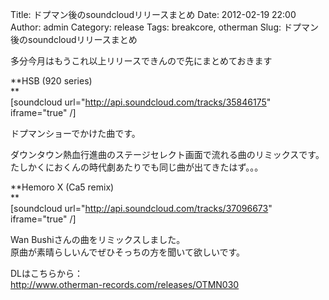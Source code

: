 Title: ドプマン後のsoundcloudリリースまとめ
Date: 2012-02-19 22:00
Author: admin
Category: release
Tags: breakcore, otherman
Slug: ドプマン後のsoundcloudリリースまとめ

多分今月はもうこれ以上リリースできんので先にまとめておきます

**HSB (920 series)  
**  
[soundcloud url="http://api.soundcloud.com/tracks/35846175"
iframe="true" /]

ドプマンショーでかけた曲です。  

ダウンタウン熱血行進曲のステージセレクト画面で流れる曲のリミックスです。  
たしかくにおくんの時代劇あたりでも同じ曲が出てきたはず。。。

**Hemoro X (Ca5 remix)  
**  
[soundcloud url="http://api.soundcloud.com/tracks/37096673"
iframe="true" /]

Wan Bushiさんの曲をリミックスしました。  
原曲が素晴らしいんでぜひそっちの方を聞いて欲しいです。

DLはこちらから：  
[http://www.otherman-records.com/releases/OTMN030  
](http://www.otherman-records.com/releases/OTMN030%20)
